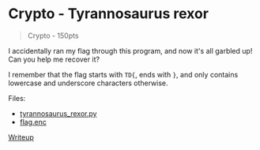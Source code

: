 # Crypto - Tyrannosaurus rexor
> Crypto - 150pts

I accidentally ran my flag through this program, and now it's all garbled up! Can you help me recover it?

I remember that the flag starts with `TD{`, ends with `}`, and only contains lowercase and underscore characters otherwise.

Files:
- [tyrannosaurus_rexor.py](./src/tyrannosaurus_rexor.py)
- [flag.enc](./src/flag.enc)

[Writeup](./writeup/README.md)